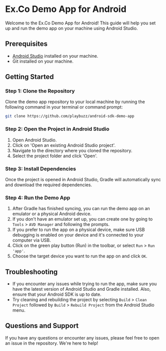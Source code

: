 # Ex.Co Demo App for Android

Welcome to the Ex.Co Demo App for Android! This guide will help you set up and run the demo app on your machine using Android Studio.

## Prerequisites

- [Android Studio](https://developer.android.com/studio) installed on your machine.
- Git installed on your machine.

## Getting Started

### Step 1: Clone the Repository

Clone the demo app repository to your local machine by running the following command in your terminal or command prompt:

```bash
git clone https://github.com/playbuzz/android-sdk-demo-app
```

### Step 2: Open the Project in Android Studio

1. Open Android Studio.
2. Click on 'Open an existing Android Studio project'.
3. Navigate to the directory where you cloned the repository.
4. Select the project folder and click 'Open'.

### Step 3: Install Dependencies

Once the project is opened in Android Studio, Gradle will automatically sync and download the required dependencies.

### Step 4: Run the Demo App

1. After Gradle has finished syncing, you can run the demo app on an emulator or a physical Android device.
2. If you don't have an emulator set up, you can create one by going to `Tools` > `AVD Manager` and following the prompts.
3. If you prefer to run the app on a physical device, make sure USB debugging is enabled on your device and it's connected to your computer via USB.
4. Click on the green play button (Run) in the toolbar, or select `Run` > `Run 'app'`.
5. Choose the target device you want to run the app on and click `OK`.

## Troubleshooting

- If you encounter any issues while trying to run the app, make sure you have the latest version of Android Studio and Gradle installed. Also, ensure that your Android SDK is up to date.
- Try cleaning and rebuilding the project by selecting `Build` > `Clean Project` followed by `Build` > `Rebuild Project` from the Android Studio menu.

## Questions and Support

If you have any questions or encounter any issues, please feel free to open an issue in the repository. We're here to help!

